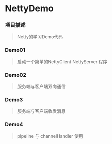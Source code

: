 # NettyDemo

### 项目描述
>Netty的学习Demo代码

### Demo01
>启动一个简单的NettyClient NettyServer 程序

### Demo02
>服务端与客户端双向通信

### Demo3
>服务端与客户端收发消息

### Demo4
>pipeline 与 channelHandler 使用

